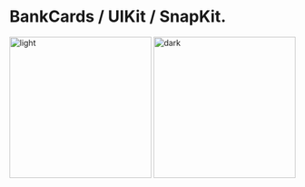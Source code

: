 BankCards / UIKit / SnapKit.
============================

<img width="250" alt="light" src="https://github.com/Elaidzha1940/BankCards/assets/64445918/e59f0a60-d838-421c-9e52-68419529705f">
<img width="250" alt="dark" src="https://github.com/Elaidzha1940/BankCards/assets/64445918/60f21bc8-dd3d-4ca0-b1fa-5d68a867ff4e">
